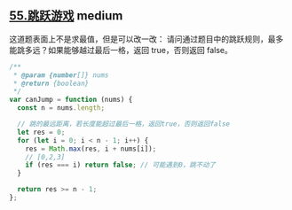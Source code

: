 ## [55.跳跃游戏](https://leetcode.cn/problems/jump-game/) <Badge type="warning">medium</Badge>

这道题表面上不是求最值，但是可以改一改：
请问通过题目中的跳跃规则，最多能跳多远？如果能够越过最后一格，返回 true，否则返回 false。

```js
/**
 * @param {number[]} nums
 * @return {boolean}
 */
var canJump = function (nums) {
  const n = nums.length;

  // 跳的最远距离，若长度能超过最后一格，返回true，否则返回false
  let res = 0;
  for (let i = 0; i < n - 1; i++) {
    res = Math.max(res, i + nums[i]);
    // [0,2,3]
    if (res === i) return false; // 可能遇到0，跳不动了
  }

  return res >= n - 1;
};
```
